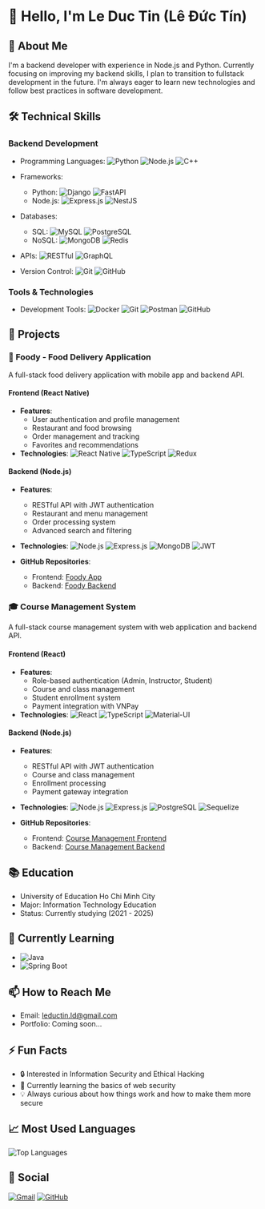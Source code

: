 # 👋 Hello, I'm Le Duc Tin (Lê Đức Tín)

## 🚀 About Me
I'm a backend developer with experience in Node.js and Python. Currently focusing on improving my backend skills, I plan to transition to fullstack development in the future. I'm always eager to learn new technologies and follow best practices in software development.

## 🛠️ Technical Skills

### Backend Development
- Programming Languages: 
  ![Python](https://img.shields.io/badge/Python-3776AB?style=for-the-badge&logo=python&logoColor=white)
  ![Node.js](https://img.shields.io/badge/Node.js-339933?style=for-the-badge&logo=node.js&logoColor=white)
  ![C++](https://img.shields.io/badge/C++-00599C?style=for-the-badge&logo=c%2B%2B&logoColor=white)

- Frameworks: 
  - Python: 
    ![Django](https://img.shields.io/badge/Django-092E20?style=for-the-badge&logo=django&logoColor=white)
    ![FastAPI](https://img.shields.io/badge/FastAPI-009688?style=for-the-badge&logo=fastapi&logoColor=white)
  - Node.js: 
    ![Express.js](https://img.shields.io/badge/Express.js-000000?style=for-the-badge&logo=express&logoColor=white)
    ![NestJS](https://img.shields.io/badge/NestJS-E0234E?style=for-the-badge&logo=nestjs&logoColor=white)

- Databases:
  - SQL: 
    ![MySQL](https://img.shields.io/badge/MySQL-4479A1?style=for-the-badge&logo=mysql&logoColor=white)
    ![PostgreSQL](https://img.shields.io/badge/PostgreSQL-4169E1?style=for-the-badge&logo=postgresql&logoColor=white)
  - NoSQL: 
    ![MongoDB](https://img.shields.io/badge/MongoDB-47A248?style=for-the-badge&logo=mongodb&logoColor=white)
    ![Redis](https://img.shields.io/badge/Redis-DC382D?style=for-the-badge&logo=redis&logoColor=white)

- APIs: 
  ![RESTful](https://img.shields.io/badge/RESTful-FF6B6B?style=for-the-badge&logo=rest&logoColor=white)
  ![GraphQL](https://img.shields.io/badge/GraphQL-E10098?style=for-the-badge&logo=graphql&logoColor=white)

- Version Control: 
  ![Git](https://img.shields.io/badge/Git-F05032?style=for-the-badge&logo=git&logoColor=white)
  ![GitHub](https://img.shields.io/badge/GitHub-181717?style=for-the-badge&logo=github&logoColor=white)

### Tools & Technologies
- Development Tools: 
  ![Docker](https://img.shields.io/badge/Docker-2496ED?style=for-the-badge&logo=docker&logoColor=white)
  ![Git](https://img.shields.io/badge/Git-F05032?style=for-the-badge&logo=git&logoColor=white)
  ![Postman](https://img.shields.io/badge/Postman-FF6C37?style=for-the-badge&logo=postman&logoColor=white)
  ![GitHub](https://img.shields.io/badge/GitHub-181717?style=for-the-badge&logo=github&logoColor=white)

## 💼 Projects

### 🍔 Foody - Food Delivery Application
A full-stack food delivery application with mobile app and backend API.

#### Frontend (React Native)
- **Features**:
  - User authentication and profile management
  - Restaurant and food browsing
  - Order management and tracking
  - Favorites and recommendations
- **Technologies**:
  ![React Native](https://img.shields.io/badge/React_Native-20232A?style=for-the-badge&logo=react&logoColor=61DAFB)
  ![TypeScript](https://img.shields.io/badge/TypeScript-007ACC?style=for-the-badge&logo=typescript&logoColor=white)
  ![Redux](https://img.shields.io/badge/Redux-593D88?style=for-the-badge&logo=redux&logoColor=white)

#### Backend (Node.js)
- **Features**:
  - RESTful API with JWT authentication
  - Restaurant and menu management
  - Order processing system
  - Advanced search and filtering
- **Technologies**:
  ![Node.js](https://img.shields.io/badge/Node.js-339933?style=for-the-badge&logo=nodedotjs&logoColor=white)
  ![Express.js](https://img.shields.io/badge/Express.js-000000?style=for-the-badge&logo=express&logoColor=white)
  ![MongoDB](https://img.shields.io/badge/MongoDB-4EA94B?style=for-the-badge&logo=mongodb&logoColor=white)
  ![JWT](https://img.shields.io/badge/JWT-000000?style=for-the-badge&logo=JSON%20web%20tokens&logoColor=white)

- **GitHub Repositories**:
  - Frontend: [Foody App](https://github.com/leductinjl/foody_app)
  - Backend: [Foody Backend](https://github.com/leductinjl/foody_backend)

### 🎓 Course Management System
A full-stack course management system with web application and backend API.

#### Frontend (React)
- **Features**:
  - Role-based authentication (Admin, Instructor, Student)
  - Course and class management
  - Student enrollment system
  - Payment integration with VNPay
- **Technologies**:
  ![React](https://img.shields.io/badge/React-20232A?style=for-the-badge&logo=react&logoColor=61DAFB)
  ![TypeScript](https://img.shields.io/badge/TypeScript-007ACC?style=for-the-badge&logo=typescript&logoColor=white)
  ![Material-UI](https://img.shields.io/badge/Material--UI-0081CB?style=for-the-badge&logo=material-ui&logoColor=white)

#### Backend (Node.js)
- **Features**:
  - RESTful API with JWT authentication
  - Course and class management
  - Enrollment processing
  - Payment gateway integration
- **Technologies**:
  ![Node.js](https://img.shields.io/badge/Node.js-339933?style=for-the-badge&logo=nodedotjs&logoColor=white)
  ![Express.js](https://img.shields.io/badge/Express.js-000000?style=for-the-badge&logo=express&logoColor=white)
  ![PostgreSQL](https://img.shields.io/badge/PostgreSQL-316192?style=for-the-badge&logo=postgresql&logoColor=white)
  ![Sequelize](https://img.shields.io/badge/Sequelize-52B0E7?style=for-the-badge&logo=sequelize&logoColor=white)

- **GitHub Repositories**:
  - Frontend: [Course Management Frontend](https://github.com/leductinjl/course_management_frontend)
  - Backend: [Course Management Backend](https://github.com/leductinjl/course_management_backend)

## 📚 Education
- University of Education Ho Chi Minh City
- Major: Information Technology Education
- Status: Currently studying (2021 - 2025)


## 🌱 Currently Learning
- ![Java](https://img.shields.io/badge/Java-ED8B00?style=for-the-badge&logo=java&logoColor=white)
- ![Spring Boot](https://img.shields.io/badge/Spring_Boot-6DB33F?style=for-the-badge&logo=spring-boot&logoColor=white)

## 📫 How to Reach Me
- Email: [leductin.ld@gmail.com](mailto:leductin.ld@gmail.com)
- Portfolio: Coming soon...

## ⚡ Fun Facts
- 🔒 Interested in Information Security and Ethical Hacking
- 🎯 Currently learning the basics of web security
- 💡 Always curious about how things work and how to make them more secure

## 📈 Most Used Languages
![Top Languages](https://github-readme-stats.vercel.app/api/top-langs/?username=leductinjl&layout=compact&theme=radical)

## 🌟 Social
[![Gmail](https://img.shields.io/badge/Gmail-D14836?style=for-the-badge&logo=gmail&logoColor=white)](mailto:leductin.ld@gmail.com)
[![GitHub](https://img.shields.io/badge/GitHub-100000?style=for-the-badge&logo=github&logoColor=white)](https://github.com/leductinjl) 
